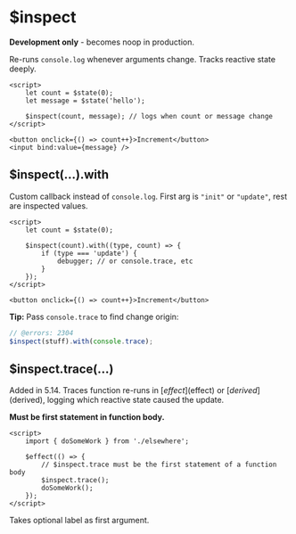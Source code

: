 # $inspect

**Development only** - becomes noop in production.

Re-runs `console.log` whenever arguments change. Tracks reactive state deeply.

```svelte
<script>
	let count = $state(0);
	let message = $state('hello');

	$inspect(count, message); // logs when count or message change
</script>

<button onclick={() => count++}>Increment</button>
<input bind:value={message} />
```

## $inspect(...).with

Custom callback instead of `console.log`. First arg is `"init"` or `"update"`, rest are inspected values.

```svelte
<script>
	let count = $state(0);

	$inspect(count).with((type, count) => {
		if (type === 'update') {
			debugger; // or console.trace, etc
		}
	});
</script>

<button onclick={() => count++}>Increment</button>
```

**Tip:** Pass `console.trace` to find change origin:

```js
// @errors: 2304
$inspect(stuff).with(console.trace);
```

## $inspect.trace(...)

Added in 5.14. Traces function re-runs in [$effect]($effect) or [$derived]($derived), logging which reactive state caused the update.

**Must be first statement in function body.**

```svelte
<script>
	import { doSomeWork } from './elsewhere';

	$effect(() => {
		// $inspect.trace must be the first statement of a function body
		$inspect.trace();
		doSomeWork();
	});
</script>
```

Takes optional label as first argument.